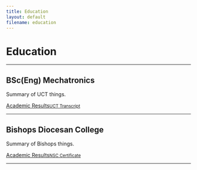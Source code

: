 ```yaml
---
title: Education
layout: default
filename: education
--- 
```

<h1>Education</h1>

<hr>
<h2>BSc(Eng) Mechatronics</h2>
<p>
  Summary of UCT things.
</p>
<div class="linkbox">
  <a href="resources/UCT_Transcript_StefanDominicus.pdf" target="_blank">Academic Results<small>UCT Transcript</small></a>
</div>
<hr>

<h2>Bishops Diocesan College</h2>
<p>
  Summary of Bishops things.
</p>
<div class="linkbox">
  <a href="resources/MatricCertificate_StefanDominicus.pdf" target="_blank">Academic Results<small>NSC Certificate</small></a>
</div>
<hr>
